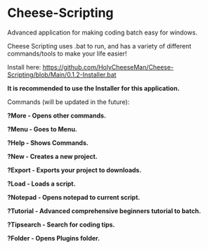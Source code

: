 # Cheese-Scripting
Advanced application for making coding batch easy for windows.

Cheese Scripting uses .bat to run, and has a variety of different commands/tools to make your life easier!

Install here: https://github.com/HolyCheeseMan/Cheese-Scripting/blob/Main/0.1.2-Installer.bat

**It is recommended to use the Installer for this application.**

Commands (will be updated in the future):

**?More - Opens other commands.**

**?Menu - Goes to Menu.**

**?Help - Shows Commands.**

**?New - Creates a new project.**

**?Export - Exports your project to downloads.**

**?Load - Loads a script.**

**?Notepad - Opens notepad to current script.**

**?Tutorial - Advanced comprehensive beginners tutorial to batch.**

**?Tipsearch - Search for coding tips.**

**?Folder - Opens Plugins folder.**




